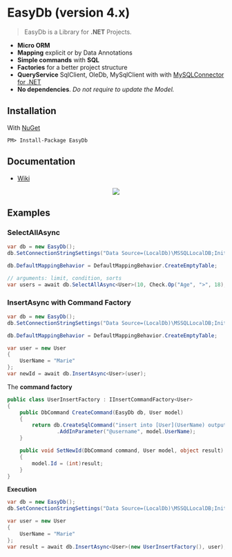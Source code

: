 # EasyDb (version 4.x)

> EasyDb is a Library for **.NET** Projects.

* **Micro ORM**
* **Mapping** explicit or by Data Annotations
* **Simple commands** with **SQL**
* **Factories** for a better project structure
* **QueryService** SqlClient, OleDb, MySqlClient with with [MySQLConnector for .NET](https://dev.mysql.com/downloads/connector/net/)
* **No dependencies**. _Do not require to update the Model._

## Installation

With [NuGet](https://www.nuget.org/packages/EasyDb/)

```
PM> Install-Package EasyDb
```

## Documentation

* [Wiki](https://github.com/romagny13/EasyDb/wiki)


<p align="center">
  <img src="http://res.cloudinary.com/romagny13/image/upload/v1475077310/easyDb_logo_lrcq7m.png"/>
</p>


## Examples

### SelectAllAsync

```cs
var db = new EasyDb();
db.SetConnectionStringSettings("Data Source=(LocalDb)\MSSQLLocalDB;Initial Catalog=MyDb;Integrated Security=True", "System.Data.SqlClient");

db.DefaultMappingBehavior = DefaultMappingBehavior.CreateEmptyTable;

// arguments: limit, condition, sorts
var users = await db.SelectAllAsync<User>(10, Check.Op("Age", ">", 18), new string[] { "UserName DESC" });
```

### InsertAsync with Command Factory

```cs
var db = new EasyDb();
db.SetConnectionStringSettings("Data Source=(LocalDb)\MSSQLLocalDB;Initial Catalog=MyDb;Integrated Security=True", "System.Data.SqlClient");

db.DefaultMappingBehavior = DefaultMappingBehavior.CreateEmptyTable;

var user = new User
{
    UserName = "Marie"
};
var newId = await db.InsertAsync<User>(user);
```

The **command factory**

```cs
public class UserInsertFactory : IInsertCommandFactory<User>
{
    public DbCommand CreateCommand(EasyDb db, User model)
    {
        return db.CreateSqlCommand("insert into [User](UserName) output inserted.id values(@username)")
                .AddInParameter("@username", model.UserName);
    }

    public void SetNewId(DbCommand command, User model, object result)
    {
        model.Id = (int)result;
    }
}
```
**Execution**

```cs
var db = new EasyDb();
db.SetConnectionStringSettings("Data Source=(LocalDb)\MSSQLLocalDB;Initial Catalog=MyDb;Integrated Security=True", "System.Data.SqlClient");

var user = new User
{
    UserName = "Marie"
};
var result = await db.InsertAsync<User>(new UserInsertFactory(), user);
```
